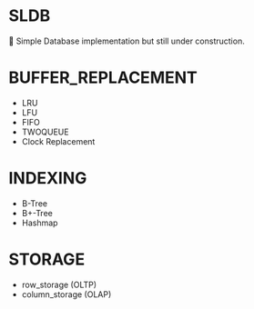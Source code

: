 # SLDB
🚧 Simple Database implementation but still under construction.
# BUFFER_REPLACEMENT
- LRU
- LFU
- FIFO
- TWOQUEUE
- Clock Replacement
# INDEXING
- B-Tree
- B+-Tree
- Hashmap
# STORAGE
- row_storage (OLTP)
- column_storage (OLAP)
